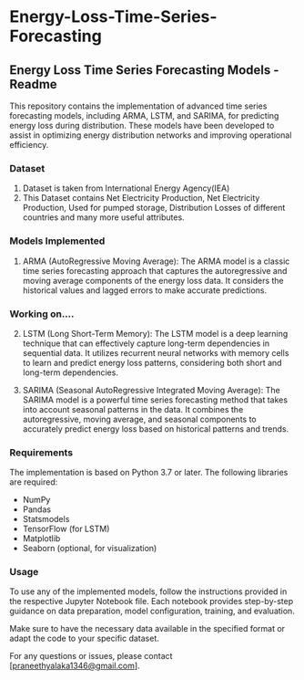 # Energy-Loss-Time-Series-Forecasting
## Energy Loss Time Series Forecasting Models - Readme

This repository contains the implementation of advanced time series forecasting models, including ARMA, LSTM, and SARIMA, for predicting energy loss during distribution. These models have been developed to assist in optimizing energy distribution networks and improving operational efficiency.

### Dataset
1. Dataset is taken from International Energy Agency(IEA)
2. This Dataset contains Net Electricity Production, Net Electricity Production, Used for pumped storage, Distribution Losses of different countries and many more useful attributes.

### Models Implemented

1. ARMA (AutoRegressive Moving Average):
The ARMA model is a classic time series forecasting approach that captures the autoregressive and moving average components of the energy loss data. It considers the historical values and lagged errors to make accurate predictions.

### Working on....

2. LSTM (Long Short-Term Memory):
The LSTM model is a deep learning technique that can effectively capture long-term dependencies in sequential data. It utilizes recurrent neural networks with memory cells to learn and predict energy loss patterns, considering both short and long-term dependencies.

3. SARIMA (Seasonal AutoRegressive Integrated Moving Average):
The SARIMA model is a powerful time series forecasting method that takes into account seasonal patterns in the data. It combines the autoregressive, moving average, and seasonal components to accurately predict energy loss based on historical patterns and trends.

### Requirements

The implementation is based on Python 3.7 or later. The following libraries are required:

- NumPy
- Pandas
- Statsmodels
- TensorFlow (for LSTM)
- Matplotlib
- Seaborn (optional, for visualization)

### Usage

To use any of the implemented models, follow the instructions provided in the respective Jupyter Notebook file. Each notebook provides step-by-step guidance on data preparation, model configuration, training, and evaluation. 

Make sure to have the necessary data available in the specified format or adapt the code to your specific dataset.

For any questions or issues, please contact [praneethyalaka1346@gmail.com].

